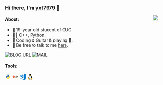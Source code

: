 ### Hi there, I'm [yxt7979](https://www.littlefisher.cn) 👋

<img align='right' src="https://github-readme-stats.vercel.app/api?username=yxt7979&show_icons=true"> 

#### About:
- 🔭  19-year-old student of CUC  
- 👨‍💻 C++, Python.  
- 🌱  Coding & Guitar & playing 🏓.  
- 💬 Be free to talk to me [here](https://github.com/yxt7979/yxt7979/issues).


[![BLOG URL](https://img.shields.io/twitter/url?color=%23FBBC05&label=BLOG&logo=typecho&logoColor=white&style=flat-square&url=https://www.littlefisher.cn)](https://www.littlefisher.cn)
[![MAIL](https://img.shields.io/static/v1?label=MAIL&message=%20&color=green2&logo=gmail&style=flat-square&logoColor=white)](mailto:3225155810@qq.com)

#### Tools:
<code><img height="20" src="https://raw.githubusercontent.com/github/explore/80688e429a7d4ef2fca1e82350fe8e3517d3494d/topics/python/python.png"></code>
<code><img height="20" src="https://raw.githubusercontent.com/github/explore/80688e429a7d4ef2fca1e82350fe8e3517d3494d/topics/git/git.png"></code>
<code><img height="20" src="https://raw.githubusercontent.com/github/explore/80688e429a7d4ef2fca1e82350fe8e3517d3494d/topics/visual-studio-code/visual-studio-code.png"></code>
<code><img height="20" src="https://raw.githubusercontent.com/github/explore/80688e429a7d4ef2fca1e82350fe8e3517d3494d/topics/linux/linux.png"></code>

<!-- [![Top Langs](https://github-readme-stats.vercel.app/api/top-langs/?username=yxt7979&layout=compact)](https://github.com/anuraghazra/github-readme-stats) --!>
